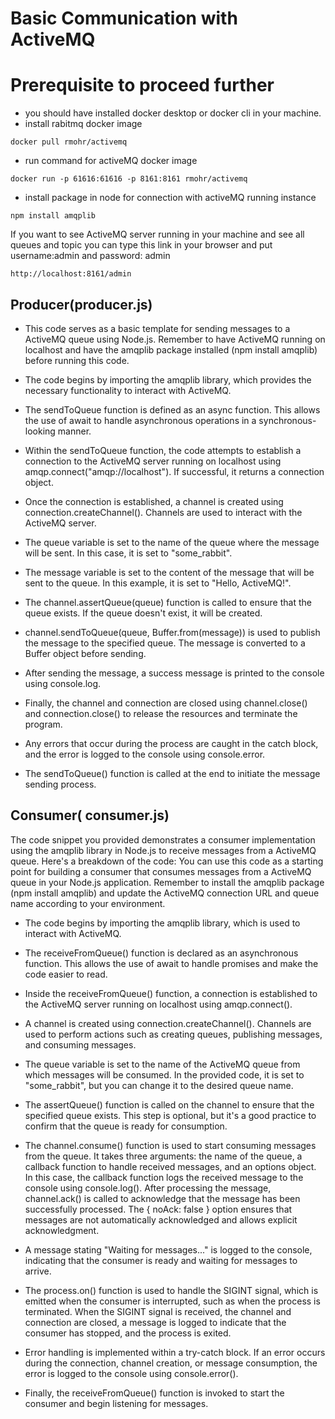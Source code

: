 # Basic Communication with ActiveMQ

# Prerequisite to proceed further

- you should have installed docker desktop or docker cli in your machine.
- install rabitmq docker image

```
docker pull rmohr/activemq

```

- run command for activeMQ docker image

```
docker run -p 61616:61616 -p 8161:8161 rmohr/activemq

```

- install package in node for connection with activeMQ running instance

```
npm install amqplib

```

If you want to see ActiveMQ server running in your machine and see all queues and topic you can type this link in your browser
and put username:admin and password: admin

```
http://localhost:8161/admin

```

## Producer(producer.js)

- This code serves as a basic template for sending messages to a ActiveMQ queue using Node.js. Remember to have ActiveMQ running on localhost and have the amqplib package installed (npm install amqplib) before running this code.

- The code begins by importing the amqplib library, which provides the necessary functionality to interact with ActiveMQ.

- The sendToQueue function is defined as an async function. This allows the use of await to handle asynchronous operations in a synchronous-looking manner.

- Within the sendToQueue function, the code attempts to establish a connection to the ActiveMQ server running on localhost using amqp.connect("amqp://localhost"). If successful, it returns a connection object.

- Once the connection is established, a channel is created using connection.createChannel(). Channels are used to interact with the ActiveMQ server.

- The queue variable is set to the name of the queue where the message will be sent. In this case, it is set to "some_rabbit".

- The message variable is set to the content of the message that will be sent to the queue. In this example, it is set to "Hello, ActiveMQ!".

- The channel.assertQueue(queue) function is called to ensure that the queue exists. If the queue doesn't exist, it will be created.

- channel.sendToQueue(queue, Buffer.from(message)) is used to publish the message to the specified queue. The message is converted to a Buffer object before sending.

- After sending the message, a success message is printed to the console using console.log.

- Finally, the channel and connection are closed using channel.close() and connection.close() to release the resources and terminate the program.

- Any errors that occur during the process are caught in the catch block, and the error is logged to the console using console.error.

- The sendToQueue() function is called at the end to initiate the message sending process.

## Consumer( consumer.js)

The code snippet you provided demonstrates a consumer implementation using the amqplib library in Node.js to receive messages from a ActiveMQ queue. Here's a breakdown of the code:
You can use this code as a starting point for building a consumer that consumes messages from a ActiveMQ queue in your Node.js application. Remember to install the amqplib package (npm install amqplib) and update the ActiveMQ connection URL and queue name according to your environment.

- The code begins by importing the amqplib library, which is used to interact with ActiveMQ.

- The receiveFromQueue() function is declared as an asynchronous function. This allows the use of await to handle promises and make the code easier to read.

- Inside the receiveFromQueue() function, a connection is established to the ActiveMQ server running on localhost using amqp.connect().

- A channel is created using connection.createChannel(). Channels are used to perform actions such as creating queues, publishing messages, and consuming messages.

- The queue variable is set to the name of the ActiveMQ queue from which messages will be consumed. In the provided code, it is set to "some_rabbit", but you can change it to the desired queue name.

- The assertQueue() function is called on the channel to ensure that the specified queue exists. This step is optional, but it's a good practice to confirm that the queue is ready for consumption.

- The channel.consume() function is used to start consuming messages from the queue. It takes three arguments: the name of the queue, a callback function to handle received messages, and an options object. In this case, the callback function logs the received message to the console using console.log(). After processing the message, channel.ack() is called to acknowledge that the message has been successfully processed. The { noAck: false } option ensures that messages are not automatically acknowledged and allows explicit acknowledgment.

- A message stating "Waiting for messages..." is logged to the console, indicating that the consumer is ready and waiting for messages to arrive.

- The process.on() function is used to handle the SIGINT signal, which is emitted when the consumer is interrupted, such as when the process is terminated. When the SIGINT signal is received, the channel and connection are closed, a message is logged to indicate that the consumer has stopped, and the process is exited.

- Error handling is implemented within a try-catch block. If an error occurs during the connection, channel creation, or message consumption, the error is logged to the console using console.error().

- Finally, the receiveFromQueue() function is invoked to start the consumer and begin listening for messages.
